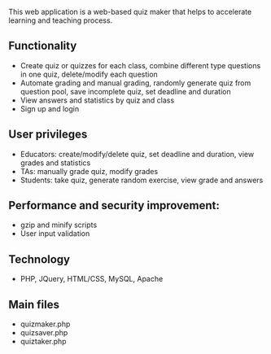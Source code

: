 This web application is a web-based quiz maker that helps to accelerate learning and teaching process. 

## Functionality
* Create quiz or quizzes for each class, combine different type questions in one quiz, delete/modify each question
* Automate grading and manual grading, randomly generate quiz from question pool, save incomplete quiz, set deadline and duration
* View answers and statistics by quiz and class
* Sign up and login

## User privileges
* Educators: create/modify/delete quiz, set deadline and duration, view grades and statistics
* TAs: manually grade quiz, modify grades
* Students: take quiz, generate random exercise, view grade and answers

## Performance and security improvement:
* gzip and minify scripts
* User input validation

## Technology
* PHP, JQuery, HTML/CSS, MySQL, Apache

## Main files
* quizmaker.php
* quizsaver.php
* quiztaker.php

